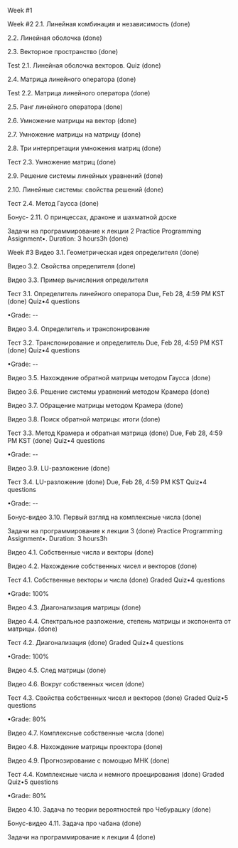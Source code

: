 Week #1

Week #2
2.1. Линейная комбинация и независимость (done)

2.2. Линейная оболочка (done)

2.3. Векторное пространство (done)

Test 2.1. Линейная оболочка векторов. Quiz (done)

2.4. Матрица линейного оператора (done)

Test 2.2. Матрица линейного оператора (done)

2.5. Ранг линейного оператора (done)

2.6. Умножение матрицы на вектор (done)

2.7. Умножение матрицы на матрицу (done)

2.8. Три интерпретации умножения матриц (done)

Тест 2.3. Умножение матриц (done)

2.9. Решение системы линейных уравнений (done)

2.10. Линейные системы: свойства решений (done)

Тест 2.4. Метод Гаусса (done)

Бонус- 2.11. О принцессах, драконе и шахматной доске


Задачи на программирование к лекции 2
Practice Programming Assignment•. Duration: 3 hours3h (done)

Week #3
Видео 3.1. Геометрическая идея определителя (done)

Видео 3.2. Свойства определителя (done)


Видео 3.3. Пример вычисления определителя


Тест 3.1. Определитель линейного оператора
Due, Feb 28, 4:59 PM KST (done)
Quiz•4 questions

•Grade: --

Видео 3.4. Определитель и транспонирование


Тест 3.2. Транспонирование и определитель
Due, Feb 28, 4:59 PM KST (done)
Quiz•4 questions

•Grade: --

Видео 3.5. Нахождение обратной матрицы методом Гаусса (done)


Видео 3.6. Решение системы уравнений методом Крамера (done)


Видео 3.7. Обращение матрицы методом Крамера (done)


Видео 3.8. Поиск обратной матрицы: итоги (done)
 

Тест 3.3. Метод Крамера и обратная матрица (done)
Due, Feb 28, 4:59 PM KST (done)
Quiz•4 questions

•Grade: --

Видео 3.9. LU-разложение (done)


Тест 3.4. LU-разложение (done)
Due, Feb 28, 4:59 PM KST
Quiz•4 questions

•Grade: --

Бонус-видео 3.10. Первый взгляд на комплексные числа (done)


Задачи на программирование к лекции 3 (done)
Practice Programming Assignment•. Duration: 3 hours3h




Видео 4.1. Собственные числа и векторы (done)


Видео 4.2. Нахождение собственных чисел и векторов (done)


Тест 4.1. Собственные векторы и числа (done)
Graded
Quiz•4 questions

•Grade: 100%

Видео 4.3. Диагонализация матрицы (done)


Видео 4.4. Спектральное разложение, степень матрицы и экспонента от матрицы. (done)


Тест 4.2. Диагонализация (done)
Graded
Quiz•4 questions

•Grade: 100%

Видео 4.5. След матрицы (done)


Видео 4.6. Вокруг собственных чисел (done)


Тест 4.3. Свойства собственных чисел и векторов (done)
Graded
Quiz•5 questions

•Grade: 80%

Видео 4.7. Комплексные собственные числа (done)


Видео 4.8. Нахождение матрицы проектора (done)


Видео 4.9. Прогнозирование с помощью МНК (done)


Тест 4.4. Комплексные числа и немного проецирования (done)
Graded
Quiz•5 questions

•Grade: 80%

Видео 4.10. Задача по теории вероятностей про Чебурашку (done)

 
Бонус-видео 4.11. Задача про чабана (done)


Задачи на программирование к лекции 4  (done)